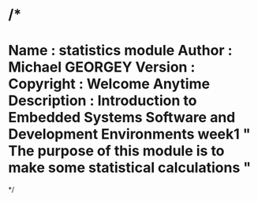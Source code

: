 /*
 ============================================================================
 Name        : statistics module 
 Author      : Michael GEORGEY
 Version     :
 Copyright   : Welcome Anytime
 Description : Introduction to Embedded Systems Software and Development Environments week1
 			  " The purpose of this module is to make some statistical calculations "
  ============================================================================
 */
